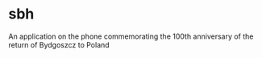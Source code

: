 # sbh
An application on the phone commemorating the 100th anniversary of the return of Bydgoszcz to Poland
